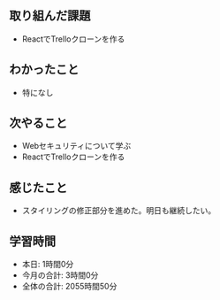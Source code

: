 ## 取り組んだ課題
- ReactでTrelloクローンを作る
## わかったこと
- 特になし
## 次やること
- Webセキュリティについて学ぶ
- ReactでTrelloクローンを作る
## 感じたこと
- スタイリングの修正部分を進めた。明日も継続したい。
## 学習時間
- 本日: 1時間0分
- 今月の合計: 3時間0分
- 全体の合計: 2055時間50分
